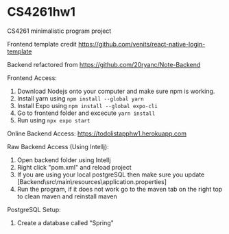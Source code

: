 # CS4261hw1
CS4261 minimalistic program project

Frontend template credit https://github.com/venits/react-native-login-template

Backend refactored from https://github.com/20ryanc/Note-Backend

Frontend Access:
1. Download Nodejs onto your computer and make sure npm is working. 
2. Install yarn using ```npm install --global yarn```
3. Install Expo using ```npm install --global expo-cli```
4. Go to frontend folder and excecute ```yarn install```
5. Run using ```npx expo start```

Online Backend Access:
https://todolistapphw1.herokuapp.com

Raw Backend Access (Using Intellj):
1. Open backend folder using Intellj
2. Right click "pom.xml" and reload project
3. If you are using your local postgreSQL then make sure you update [Backend\src\main\resources\application.properties]
3. Run the program, if it does not work go to the maven tab on the right top to clean maven and reinstall maven

PostgreSQL Setup:
1. Create a database called "Spring"
